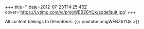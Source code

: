+++
title=''
date=2012-07-23T14:25:46Z
cover='https://i.ytimg.com/vi/pmgWEBZ6YQk/sddefault.jpg'
+++

All content belongs to GlennBeck.
{{< youtube pmgWEBZ6YQk >}}
